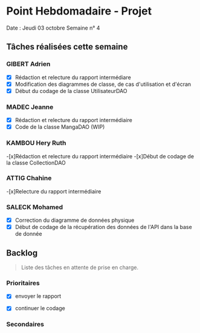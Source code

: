 # Point Hebdomadaire - Projet

Date : Jeudi 03 octobre
Semaine n° 4

## Tâches réalisées cette semaine

### GIBERT Adrien

- [x] Rédaction et relecture du rapport intermédiare
- [x] Modification des diagrammes de classe, de cas d'utilisation et d'écran
- [x] Début du codage de la classe UtilisateurDAO

### MADEC Jeanne

-[x] Rédaction et relecture du rapport intermédiaire
-[x] Code de la classe MangaDAO (WIP)

### KAMBOU Hery Ruth

-[x]Rédaction et relecture du rapport intermédiaire
-[x]Début de codage de la classe CollectionDAO


### ATTIG Chahine
-[x]Relecture du rapport intermédiaire


### SALECK Mohamed

- [x] Correction du diagramme de données physique
- [x] Début de codage de la récupération des données de l'API dans la base de donnée

## Backlog

> Liste des tâches en attente de prise en charge.

### Prioritaires

- [x] envoyer le rapport 
- [x] continuer le codage 



### Secondaires

